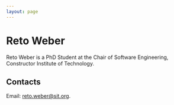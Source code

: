 ```yaml
---
layout: page
---
```

# Reto Weber
Reto Weber is a PhD Student at the Chair of Software Engineering, Constructor Institute of Technology.

## Contacts
Email: [reto.weber@sit.org](mailto:reto.weber@sit.org).
